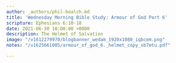```yaml
---
author: _authors/phil-boalch.md
title: 'Wednesday Morning Bible Study: Armour of God Part 6'
scripture: Ephesians 6:10-18
date: 2021-06-30 10:00:00 +0000
description: The Helmet of Salvation
image: "/v1612279970/blogbanner_wedam_1920x1080_iqbcem.png"
notes: "/v1625661005/armour_of_god_6._helmet_copy_vb7mtu.pdf"

---
```

